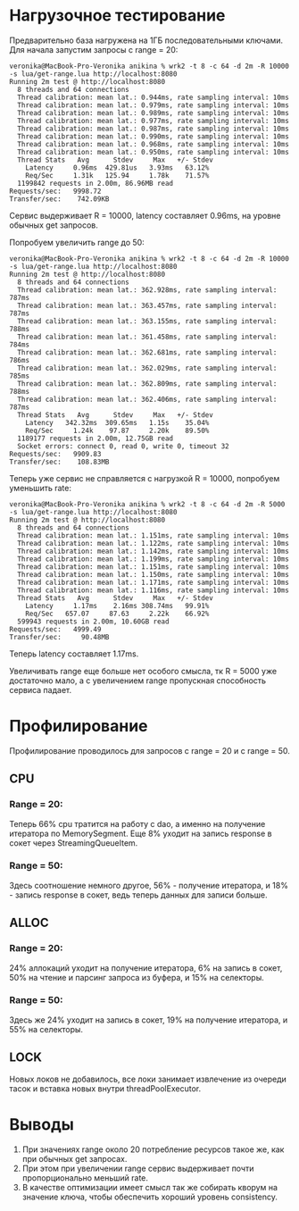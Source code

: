 # Нагрузочное тестирование

Предварительно база нагружена на 1ГБ последовательными ключами.
Для начала запустим запросы с range = 20:

```
veronika@MacBook-Pro-Veronika anikina % wrk2 -t 8 -c 64 -d 2m -R 10000 -s lua/get-range.lua http://localhost:8080
Running 2m test @ http://localhost:8080
  8 threads and 64 connections
  Thread calibration: mean lat.: 0.944ms, rate sampling interval: 10ms
  Thread calibration: mean lat.: 0.979ms, rate sampling interval: 10ms
  Thread calibration: mean lat.: 0.989ms, rate sampling interval: 10ms
  Thread calibration: mean lat.: 0.977ms, rate sampling interval: 10ms
  Thread calibration: mean lat.: 0.987ms, rate sampling interval: 10ms
  Thread calibration: mean lat.: 0.990ms, rate sampling interval: 10ms
  Thread calibration: mean lat.: 0.968ms, rate sampling interval: 10ms
  Thread calibration: mean lat.: 0.950ms, rate sampling interval: 10ms
  Thread Stats   Avg      Stdev     Max   +/- Stdev
    Latency     0.96ms  429.81us   3.93ms   63.12%
    Req/Sec     1.31k   125.94     1.78k    71.57%
  1199842 requests in 2.00m, 86.96MB read
Requests/sec:   9998.72
Transfer/sec:    742.09KB
```

Сервис выдерживает R = 10000, latency составляет 0.96ms, на уровне обычных get запросов.

Попробуем увеличить range до 50:

```
veronika@MacBook-Pro-Veronika anikina % wrk2 -t 8 -c 64 -d 2m -R 10000 -s lua/get-range.lua http://localhost:8080
Running 2m test @ http://localhost:8080
  8 threads and 64 connections
  Thread calibration: mean lat.: 362.928ms, rate sampling interval: 787ms
  Thread calibration: mean lat.: 363.457ms, rate sampling interval: 787ms
  Thread calibration: mean lat.: 363.155ms, rate sampling interval: 788ms
  Thread calibration: mean lat.: 361.458ms, rate sampling interval: 784ms
  Thread calibration: mean lat.: 362.681ms, rate sampling interval: 786ms
  Thread calibration: mean lat.: 362.029ms, rate sampling interval: 785ms
  Thread calibration: mean lat.: 362.809ms, rate sampling interval: 788ms
  Thread calibration: mean lat.: 362.406ms, rate sampling interval: 787ms
  Thread Stats   Avg      Stdev     Max   +/- Stdev
    Latency   342.32ms  309.65ms   1.15s    35.04%
    Req/Sec     1.24k    97.87     2.20k    89.50%
  1189177 requests in 2.00m, 12.75GB read
  Socket errors: connect 0, read 0, write 0, timeout 32
Requests/sec:   9909.83
Transfer/sec:    108.83MB
```

Теперь уже сервис не справляется с нагрузкой R = 10000, попробуем уменьшить rate:

```
veronika@MacBook-Pro-Veronika anikina % wrk2 -t 8 -c 64 -d 2m -R 5000 -s lua/get-range.lua http://localhost:8080
Running 2m test @ http://localhost:8080
  8 threads and 64 connections
  Thread calibration: mean lat.: 1.151ms, rate sampling interval: 10ms
  Thread calibration: mean lat.: 1.122ms, rate sampling interval: 10ms
  Thread calibration: mean lat.: 1.142ms, rate sampling interval: 10ms
  Thread calibration: mean lat.: 1.199ms, rate sampling interval: 10ms
  Thread calibration: mean lat.: 1.151ms, rate sampling interval: 10ms
  Thread calibration: mean lat.: 1.150ms, rate sampling interval: 10ms
  Thread calibration: mean lat.: 1.171ms, rate sampling interval: 10ms
  Thread calibration: mean lat.: 1.116ms, rate sampling interval: 10ms
  Thread Stats   Avg      Stdev     Max   +/- Stdev
    Latency     1.17ms    2.16ms 308.74ms   99.91%
    Req/Sec   657.07     87.63     2.22k    66.92%
  599943 requests in 2.00m, 10.60GB read
Requests/sec:   4999.49
Transfer/sec:     90.48MB
```

Теперь latency составляет 1.17ms.

Увеличивать range еще больше нет особого смысла, тк R = 5000 уже достаточно мало, а с увеличением 
range пропускная способность сервиса падает.

# Профилирование

Профилирование проводилось для запросов с range = 20 и с range = 50.

## CPU
### Range = 20:
Теперь 66% cpu тратится на работу с dao, а именно на получение итератора по MemorySegment. 
Еще 8% уходит на запись response в сокет через StreamingQueueItem.
### Range = 50:
Здесь соотношение немного другое, 56% - получение итератора, и 18% - запись response в сокет, 
ведь теперь данных для записи больше.

## ALLOC
### Range = 20:
24% аллокаций уходит на получение итератора, 6% на запись в сокет, 50% на чтение и парсинг запроса из буфера, и
15% на селекторы.
### Range = 50:
Здесь же 24% уходит на запись в сокет, 19% на получение итератора, и 55% на селекторы.

## LOCK
Новых локов не добавилось, все локи занимает извлечение из очереди тасок и вставка новых внутри threadPoolExecutor.

# Выводы

1. При значениях range около 20 потребление ресурсов такое же, как при обычных get запросах.
2. При этом при увеличении range сервис выдерживает почти пропорционально меньший rate.
3. В качестве оптимизации имеет смысл так же собирать кворум на значение ключа, 
чтобы обеспечить хороший уровень consistency.
